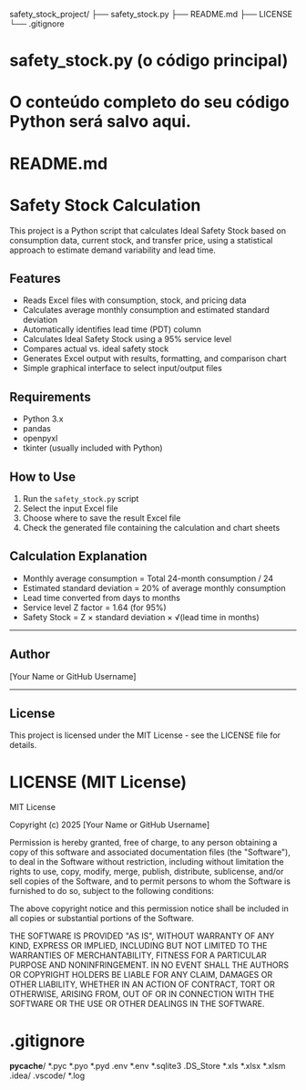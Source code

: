 safety_stock_project/
├── safety_stock.py
├── README.md
├── LICENSE
└── .gitignore

# safety_stock.py (o código principal)
# O conteúdo completo do seu código Python será salvo aqui.

# README.md
# Safety Stock Calculation

This project is a Python script that calculates Ideal Safety Stock based on consumption data, current stock, and transfer price, using a statistical approach to estimate demand variability and lead time.

## Features

- Reads Excel files with consumption, stock, and pricing data
- Calculates average monthly consumption and estimated standard deviation
- Automatically identifies lead time (PDT) column
- Calculates Ideal Safety Stock using a 95% service level
- Compares actual vs. ideal safety stock
- Generates Excel output with results, formatting, and comparison chart
- Simple graphical interface to select input/output files

## Requirements

- Python 3.x
- pandas
- openpyxl
- tkinter (usually included with Python)

## How to Use

1. Run the `safety_stock.py` script
2. Select the input Excel file
3. Choose where to save the result Excel file
4. Check the generated file containing the calculation and chart sheets

## Calculation Explanation

- Monthly average consumption = Total 24-month consumption / 24
- Estimated standard deviation = 20% of average monthly consumption
- Lead time converted from days to months
- Service level Z factor = 1.64 (for 95%)
- Safety Stock = Z × standard deviation × √(lead time in months)

---

## Author

[Your Name or GitHub Username]

---

## License

This project is licensed under the MIT License - see the LICENSE file for details.

# LICENSE (MIT License)

MIT License

Copyright (c) 2025 [Your Name or GitHub Username]

Permission is hereby granted, free of charge, to any person obtaining a copy
of this software and associated documentation files (the "Software"), to deal
in the Software without restriction, including without limitation the rights 
to use, copy, modify, merge, publish, distribute, sublicense, and/or sell 
copies of the Software, and to permit persons to whom the Software is 
furnished to do so, subject to the following conditions:

The above copyright notice and this permission notice shall be included in 
all copies or substantial portions of the Software.

THE SOFTWARE IS PROVIDED "AS IS", WITHOUT WARRANTY OF ANY KIND, EXPRESS OR 
IMPLIED, INCLUDING BUT NOT LIMITED TO THE WARRANTIES OF MERCHANTABILITY, 
FITNESS FOR A PARTICULAR PURPOSE AND NONINFRINGEMENT. IN NO EVENT SHALL THE 
AUTHORS OR COPYRIGHT HOLDERS BE LIABLE FOR ANY CLAIM, DAMAGES OR OTHER 
LIABILITY, WHETHER IN AN ACTION OF CONTRACT, TORT OR OTHERWISE, ARISING FROM, 
OUT OF OR IN CONNECTION WITH THE SOFTWARE OR THE USE OR OTHER DEALINGS IN 
THE SOFTWARE.

# .gitignore
__pycache__/
*.pyc
*.pyo
*.pyd
.env
*.env
*.sqlite3
.DS_Store
*.xls
*.xlsx
*.xlsm
.idea/
.vscode/
*.log
